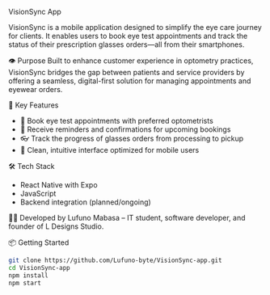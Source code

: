  VisionSync App

VisionSync is a mobile application designed to simplify the eye care journey for clients. It enables users to book eye test appointments and track the status of their prescription glasses orders—all from their smartphones.

👁️ Purpose
Built to enhance customer experience in optometry practices, VisionSync bridges the gap between patients and service providers by offering a seamless, digital-first solution for managing appointments and eyewear orders.

🚀 Key Features
- 📅 Book eye test appointments with preferred optometrists
- 🔔 Receive reminders and confirmations for upcoming bookings
- 👓 Track the progress of glasses orders from processing to pickup
- 📱 Clean, intuitive interface optimized for mobile users

🛠️ Tech Stack
- React Native with Expo
- JavaScript
- Backend integration (planned/ongoing)

👨‍💻 Developed by
Lufuno Mabasa – IT student, software developer, and founder of L Designs Studio.

📦 Getting Started
```bash
git clone https://github.com/Lufuno-byte/VisionSync-app.git
cd VisionSync-app
npm install
npm start
